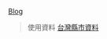 [Blog](http://blog.midageprogrammers.com/epxoy-recyclerview/)


>使用資料
[台灣縣市資料](https://github.com/donma/TaiwanAddressCityAreaRoadChineseEnglishJSON)
